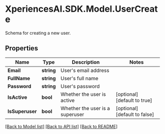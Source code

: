 # XperiencesAI.SDK.Model.UserCreate
Schema for creating a new user.

## Properties

Name | Type | Description | Notes
------------ | ------------- | ------------- | -------------
**Email** | **string** | User&#39;s email address | 
**FullName** | **string** | User&#39;s full name | 
**Password** | **string** | User&#39;s password | 
**IsActive** | **bool** | Whether the user is active | [optional] [default to true]
**IsSuperuser** | **bool** | Whether the user is a superuser | [optional] [default to false]

[[Back to Model list]](../../README.md#documentation-for-models) [[Back to API list]](../../README.md#documentation-for-api-endpoints) [[Back to README]](../../README.md)

